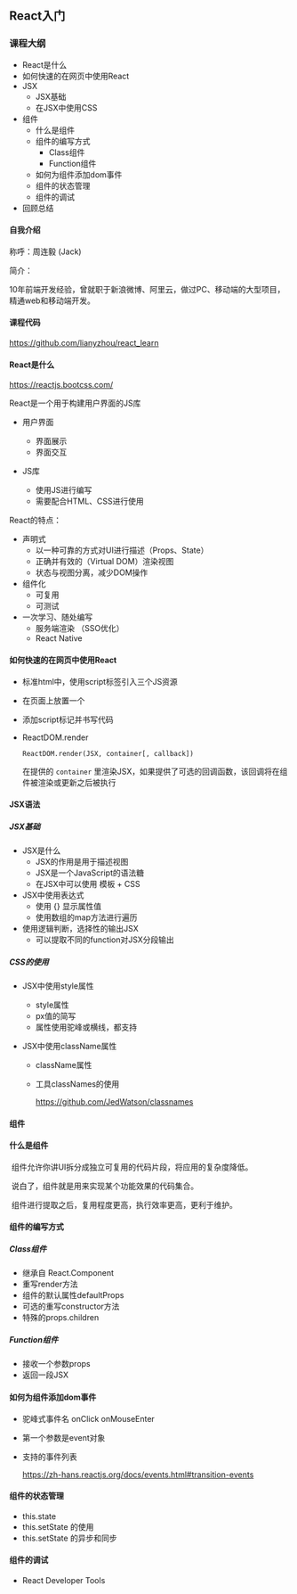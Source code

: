 ## React入门

### 课程大纲


+ React是什么
+ 如何快速的在网页中使用React
+ JSX
  + JSX基础
  + 在JSX中使用CSS
+ 组件
  + 什么是组件
  + 组件的编写方式
    + Class组件
    + Function组件
  + 如何为组件添加dom事件
  + 组件的状态管理
  + 组件的调试
+ 回顾总结



#### 自我介绍

称呼：周连毅 (Jack)

简介：

​       10年前端开发经验，曾就职于新浪微博、阿里云，做过PC、移动端的大型项目，精通web和移动端开发。



#### 课程代码
https://github.com/lianyzhou/react_learn  

#### React是什么

https://reactjs.bootcss.com/

React是一个用于构建用户界面的JS库
+ 用户界面

  + 界面展示
  + 界面交互
+ JS库
  + 使用JS进行编写
  + 需要配合HTML、CSS进行使用



React的特点：

+ 声明式
  + 以一种可靠的方式对UI进行描述（Props、State）
  + 正确并有效的（Virtual DOM）渲染视图
  + 状态与视图分离，减少DOM操作
+ 组件化
  + 可复用
  + 可测试
+ 一次学习、随处编写
  + 服务端渲染  （SSO优化）
  + React Native



#### 如何快速的在网页中使用React

+ 标准html中，使用script标签引入三个JS资源

+ 在页面上放置一个<div id="root"></div>

+ 添加script标记并书写代码
  
<script type="text/babel">
  // 此处书写React代码
</script>
+ ReactDOM.render

  ```
  ReactDOM.render(JSX, container[, callback])
  ```

  在提供的 `container` 里渲染JSX，如果提供了可选的回调函数，该回调将在组件被渲染或更新之后被执行


#### JSX语法

##### JSX基础
  + JSX是什么
      + JSX的作用是用于描述视图
      + JSX是一个JavaScript的语法糖
      + 在JSX中可以使用 模板 + CSS
  + JSX中使用表达式
      + 使用 {} 显示属性值
      + 使用数组的map方法进行遍历
  + 使用逻辑判断，选择性的输出JSX
      + 可以提取不同的function对JSX分段输出

##### CSS的使用

+ JSX中使用style属性

  + style属性
  + px值的简写
  + 属性使用驼峰或横线，都支持

+ JSX中使用className属性

  + className属性

  + 工具classNames的使用

    https://github.com/JedWatson/classnames

#### 组件
#### 什么是组件

​	组件允许你讲UI拆分成独立可复用的代码片段，将应用的复杂度降低。

​	说白了，组件就是用来实现某个功能效果的代码集合。

​	组件进行提取之后，复用程度更高，执行效率更高，更利于维护。

#### 组件的编写方式
##### Class组件

+ 继承自 React.Component
+ 重写render方法
+ 组件的默认属性defaultProps
+ 可选的重写constructor方法
+ 特殊的props.children

##### Function组件

+ 接收一个参数props
+ 返回一段JSX

#### 如何为组件添加dom事件

* 驼峰式事件名   onClick  onMouseEnter

* 第一个参数是event对象

* 支持的事件列表

  https://zh-hans.reactjs.org/docs/events.html#transition-events

#### 组件的状态管理

+ this.state
+ this.setState 的使用
+ this.setState 的异步和同步

#### 组件的调试

+ React Developer Tools